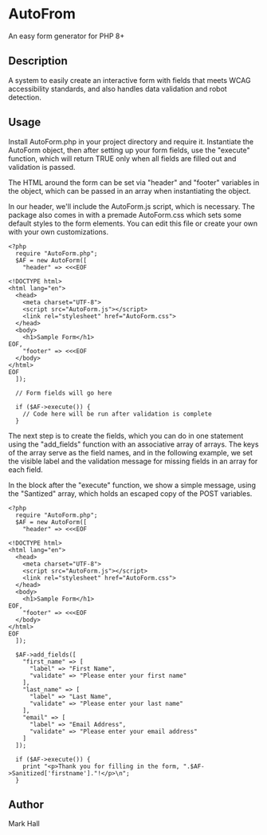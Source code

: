 # AutoFrom

An easy form generator for PHP 8+

## Description

A system to easily create an interactive form with fields that meets WCAG accessibility standards, and
also handles data validation and robot detection.

## Usage

Install AutoForm.php in your project directory and require it. Instantiate the AutoForm object, then
after setting up your form fields, use the "execute" function, which will return TRUE only when all
fields are filled out and validation is passed.

The HTML around the form can be set via "header" and "footer" variables in the object, which can be
passed in an array when instantiating the object.

In our header, we'll include the AutoForm.js script, which is necessary. The package also comes in with
a premade AutoForm.css which sets some default styles to the form elements. You can edit this file or
create your own with your own customizations.

```
<?php
  require "AutoForm.php";
  $AF = new AutoForm([
    "header" => <<<EOF

<!DOCTYPE html>
<html lang="en">
  <head>
    <meta charset="UTF-8">
    <script src="AutoForm.js"></script>
    <link rel="stylesheet" href="AutoForm.css">
  </head>
  <body>
    <h1>Sample Form</h1>
EOF,
    "footer" => <<<EOF
  </body>
</html>
EOF
  ]);

  // Form fields will go here

  if ($AF->execute()) {
    // Code here will be run after validation is complete
  }
```

The next step is to create the fields, which you can do in one statement using the "add_fields" function
with an associative array of arrays. The keys of the array serve as the field names, and in the
following example, we set the visible label and the validation message for missing fields in an array
for each field.

In the block after the "execute" function, we show a simple message, using the "Santized" array, which
holds an escaped copy of the POST variables.


```
<?php
  require "AutoForm.php";
  $AF = new AutoForm([
    "header" => <<<EOF

<!DOCTYPE html>
<html lang="en">
  <head>
    <meta charset="UTF-8">
    <script src="AutoForm.js"></script>
    <link rel="stylesheet" href="AutoForm.css">
  </head>
  <body>
    <h1>Sample Form</h1>
EOF,
    "footer" => <<<EOF
  </body>
</html>
EOF
  ]);

  $AF->add_fields([
    "first_name" => [
      "label" => "First Name",
      "validate" => "Please enter your first name"
    ],
    "last_name" => [
      "label" => "Last Name",
      "validate" => "Please enter your last name"
    ],
    "email" => [
      "label" => "Email Address",
      "validate" => "Please enter your email address"
    ]
  ]);

  if ($AF->execute()) {
    print "<p>Thank you for filling in the form, ".$AF->Sanitized['firstname']."!</p>\n";
  }
```

## Author

Mark Hall

